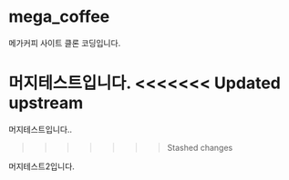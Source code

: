 # mega_coffee

메가커피 사이트 클론 코딩입니다.

머지테스트입니다.
<<<<<<< Updated upstream
=======

머지테스트입니다..

> > > > > > > Stashed changes

머지테스트2입니다.
